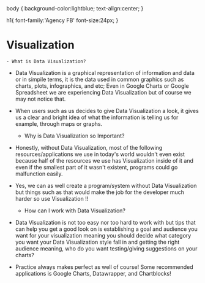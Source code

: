 <!DOCTYPE html>
<html>
<head>
body {
	background-color:lightblue;
	text-align:center;
}

h1{
	font-family:'Agency FB'
	font-size:24px;
}
</head>

<body>
    <h1>Visualization</h1>

	- What is Data Visualization?

- Data Visualization is a graphical representation of information and data or in simpile 
terms, it is the data used in common graphics such as charts, plots, infographics, and 
etc; Even in Google Charts or Google Spreadsheet we are experiencing Data Visualization 
but of course we may not notice that.

- When users such as us decides to give Data Visualization a look, it gives us a clear 
and bright idea of what the information is telling us for example, through maps or 
graphs.

	- Why is Data Visualization so Important?

- Honestly, without Data Visualization, most of the following resources/applications we 
use in today's world wouldn't even exist because half of the resources we use has 
Visualization inside of it and even if the smallest part of it wasn't existent, programs 
could go malfunction easily.

- Yes, we can as well create a program/system without Data Visualization but things such 
as that would make the job for the developer much harder so use Visualization !!

	- How can I work with Data Visualization?

- Data Visualization is not too easy nor too hard to work with but tips that can help you 
get a good look on is establishing a goal and audience you want for your visualization 
meaning you should decide what category you want your Data Visualization style fall in 
and getting the right audience meaning, who do you want testing/giving suggestions on 
your charts?

- Practice always makes perfect as well of course! Some recommended applications is Google
Charts, Datawrapper, and Chartblocks! 

</body>

</html>
